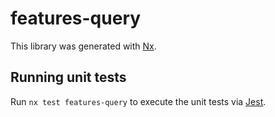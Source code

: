 # features-query

This library was generated with [Nx](https://nx.dev).

## Running unit tests

Run `nx test features-query` to execute the unit tests via [Jest](https://jestjs.io).
